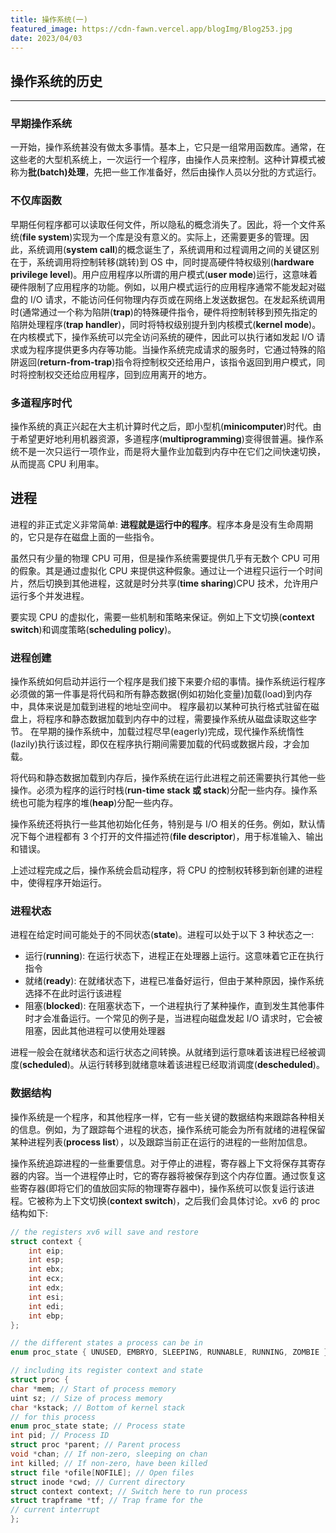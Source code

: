 ```yaml
---
title: 操作系统(一)
featured_image: https://cdn-fawn.vercel.app/blogImg/Blog253.jpg
date: 2023/04/03
---
```


## 操作系统的历史
***  
### 早期操作系统
一开始，操作系统甚没有做太多事情。基本上，它只是一组常用函数库。通常，在这些老的大型机系统上，一次运行一个程序，由操作人员来控制。这种计算模式被称为**批(batch)处理**，先把一些工作准备好，然后由操作人员以分批的方式运行。

### 不仅库函数
早期任何程序都可以读取任何文件，所以隐私的概念消失了。因此，将一个文件系统(**file system**)实现为一个库是没有意义的。实际上，还需要更多的管理。因此，系统调用(**system call**)的概念诞生了，系统调用和过程调用之间的关键区别在于，系统调用将控制转移(跳转)到 OS 中，同时提高硬件特权级别(**hardware privilege level**)。用户应用程序以所谓的用户模式(**user mode**)运行，这意味着硬件限制了应用程序的功能。例如，以用户模式运行的应用程序通常不能发起对磁盘的 I/O 请求，不能访问任何物理内存页或在网络上发送数据包。在发起系统调用时(通常通过一个称为陷阱(**trap**)的特殊硬件指令，硬件将控制转移到预先指定的陷阱处理程序(**trap handler**)，同时将特权级别提升到内核模式(**kernel mode**)。在内核模式下，操作系统可以完全访问系统的硬件，因此可以执行诸如发起 I/O 请求或为程序提供更多内存等功能。当操作系统完成请求的服务时，它通过特殊的陷阱返回(**return-from-trap**)指令将控制权交还给用户，该指令返回到用户模式，同时将控制权交还给应用程序，回到应用离开的地方。

### 多道程序时代
操作系统的真正兴起在大主机计算时代之后，即小型机(**minicomputer**)时代。由于希望更好地利用机器资源，多道程序(**multiprogramming**)变得很普遍。操作系统不是一次只运行一项作业，而是将大量作业加载到内存中在它们之间快速切换，从而提高 CPU 利用率。

## 进程
进程的非正式定义非常简单: **进程就是运行中的程序**。程序本身是没有生命周期的，它只是存在磁盘上面的一些指令。

虽然只有少量的物理 CPU 可用，但是操作系统需要提供几乎有无数个 CPU 可用的假象。其是通过虚拟化 CPU 来提供这种假象。通过让一个进程只运行一个时间片，然后切换到其他进程，这就是时分共享(**time sharing**)CPU 技术，允许用户运行多个并发进程。

要实现 CPU 的虚拟化，需要一些机制和策略来保证。例如上下文切换(**context switch**)和调度策略(**scheduling policy**)。

### 进程创建
操作系统如何启动并运行一个程序是我们接下来要介绍的事情。操作系统运行程序必须做的第一件事是将代码和所有静态数据(例如初始化变量)加载(load)到内存中，具体来说是加载到进程的地址空间中。
程序最初以某种可执行格式驻留在磁盘上，将程序和静态数据加载到内存中的过程，需要操作系统从磁盘读取这些字节。
在早期的操作系统中，加载过程尽早(eagerly)完成，现代操作系统惰性(lazily)执行该过程，即仅在程序执行期间需要加载的代码或数据片段，才会加载。

将代码和静态数据加载到内存后，操作系统在运行此进程之前还需要执行其他一些操作。必须为程序的运行时栈(**run-time stack 或 stack**)分配一些内存。操作系统也可能为程序的堆(**heap**)分配一些内存。

操作系统还将执行一些其他初始化任务，特别是与 I/O 相关的任务。例如，默认情况下每个进程都有 3 个打开的文件描述符(**file descriptor**)，用于标准输入、输出和错误。

上述过程完成之后，操作系统会启动程序，将 CPU 的控制权转移到新创建的进程中，使得程序开始运行。

### 进程状态
进程在给定时间可能处于的不同状态(**state**)。进程可以处于以下 3 种状态之一: 
- 运行(**running**): 在运行状态下，进程正在处理器上运行。这意味着它正在执行指令
- 就绪(**ready**): 在就绪状态下，进程已准备好运行，但由于某种原因，操作系统选择不在此时运行该进程
- 阻塞(**blocked**): 在阻塞状态下，一个进程执行了某种操作，直到发生其他事件时才会准备运行。一个常见的例子是，当进程向磁盘发起 I/O 请求时，它会被阻塞，因此其他进程可以使用处理器

进程一般会在就绪状态和运行状态之间转换。从就绪到运行意味着该进程已经被调度(**scheduled**)。从运行转移到就绪意味着该进程已经取消调度(**descheduled**)。

### 数据结构
操作系统是一个程序，和其他程序一样，它有一些关键的数据结构来跟踪各种相关的信息。例如，为了跟踪每个进程的状态，操作系统可能会为所有就绪的进程保留某种进程列表(**process list**），以及跟踪当前正在运行的进程的一些附加信息。

操作系统追踪进程的一些重要信息。对于停止的进程，寄存器上下文将保存其寄存器的内容。当一个进程停止时，它的寄存器将被保存到这个内存位置。通过恢复这些寄存器(即将它们的值放回实际的物理寄存器中)，操作系统可以恢复运行该进程。它被称为上下文切换(**context switch**)，之后我们会具体讨论。xv6 的 proc 结构如下: 
``` c
// the registers xv6 will save and restore
struct context {  
	int eip;  
	int esp;  
	int ebx;  
	int ecx;  
	int edx;  
	int esi;  
	int edi;  
	int ebp;  
};

// the different states a process can be in  
enum proc_state { UNUSED, EMBRYO, SLEEPING, RUNNABLE, RUNNING, ZOMBIE };

// including its register context and state  
struct proc {  
char *mem; // Start of process memory  
uint sz; // Size of process memory  
char *kstack; // Bottom of kernel stack  
// for this process  
enum proc_state state; // Process state  
int pid; // Process ID  
struct proc *parent; // Parent process  
void *chan; // If non-zero, sleeping on chan  
int killed; // If non-zero, have been killed  
struct file *ofile[NOFILE]; // Open files
struct inode *cwd; // Current directory  
struct context context; // Switch here to run process  
struct trapframe *tf; // Trap frame for the  
// current interrupt  
};
```